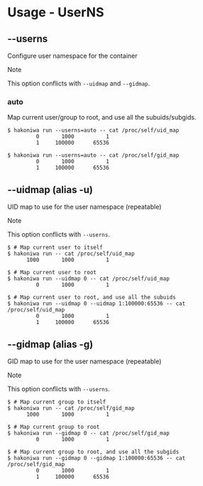 # Usage - UserNS

## --userns

Configure user namespace for the container

> [!NOTE]
> This option conflicts with `--uidmap` and `--gidmap`.

### auto

Map current user/group to root, and use all the subuids/subgids.

```console,ignore
$ hakoniwa run --userns=auto -- cat /proc/self/uid_map
         0       1000          1
         1     100000      65536

$ hakoniwa run --userns=auto -- cat /proc/self/gid_map
         0       1000          1
         1     100000      65536
```

## --uidmap (alias -u)

UID map to use for the user namespace (repeatable)

> [!NOTE]
> This option conflicts with `--userns`.

```console,ignore
$ # Map current user to itself
$ hakoniwa run -- cat /proc/self/uid_map
      1000       1000          1

$ # Map current user to root
$ hakoniwa run --uidmap 0 -- cat /proc/self/uid_map
         0       1000          1

$ # Map current user to root, and use all the subuids
$ hakoniwa run --uidmap 0 --uidmap 1:100000:65536 -- cat /proc/self/uid_map
         0       1000          1
         1     100000      65536
```

## --gidmap (alias -g)

GID map to use for the user namespace (repeatable)

> [!NOTE]
> This option conflicts with `--userns`.

```console,ignore
$ # Map current group to itself
$ hakoniwa run -- cat /proc/self/gid_map
      1000       1000          1

$ # Map current group to root
$ hakoniwa run --gidmap 0 -- cat /proc/self/gid_map
         0       1000          1

$ # Map current group to root, and use all the subgids
$ hakoniwa run --gidmap 0 --gidmap 1:100000:65536 -- cat /proc/self/gid_map
         0       1000          1
         1     100000      65536
```
